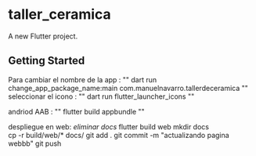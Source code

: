 # taller_ceramica

A new Flutter project.

## Getting Started

Para cambiar el nombre de la app :
""
dart run change_app_package_name:main com.manuelnavarro.tallerdeceramica
""
seleccionar el icono :
""
dart run flutter_launcher_icons 
""

andriod AAB :
""
flutter build appbundle
""

despliegue en web:
*eliminar docs*
flutter build web
mkdir docs    
cp -r build/web/* docs/
git add .
git commit -m "actualizando pagina webbb" 
git push
